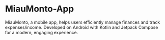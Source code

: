 # MiauMonto-App
MiauMonto, a mobile app, helps users efficiently manage finances and track expenses/income. Developed on Android with Kotlin and Jetpack Compose for a modern, engaging experience.
